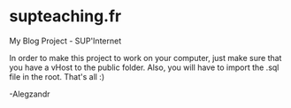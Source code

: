 # supteaching.fr
My Blog Project - SUP'Internet

In order to make this project to work on your computer,
just make sure that you have a vHost to the public folder.
Also, you will have to import the .sql file in the root.
That's all :)

-Alegzandr